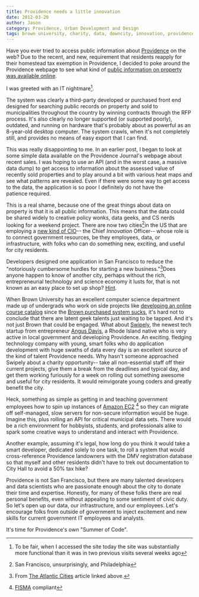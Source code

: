 ```yaml
---
title: Providence needs a little innovation
date: 2012-03-20
author: Jason
category: Providence, Urban Development and Design
tags: brown university, charity, data, downcity, innovation, providence, public goods, rhode island, ri, technology
---
```


Have you ever tried to access public information about [Providence][] on the web? Due to the recent, and new, requirement that residents reapply for their homestead tax exemption in Providence, I decided to poke around the Providence webpage to see what kind of [public information on property was available online][].

I was greeted with an IT nightmare[^1].

The system was clearly a third-party developed or purchased front end designed for searching public records on property and sold to municipalities throughout the country by winning contracts through the RFP process. It's also clearly no longer supported (or supported poorly), outdated, and running on hardware that's probably about as powerful as an 8-year-old desktop computer. The system crawls, when it's not completely still, and provides no means of easy export that I can find.

This was really disappointing to me. In an earlier post, I began to look at some simple data available on the Providence Journal's webpage about recent sales. I was hoping to use an API (and in the worst case, a massive data dump) to get access to information about the assessed value of recently sold properties and to play around a bit with various heat maps and see what patterns are revealed. Even if there were some way to get access to the data, the application is so poor I definitely do not have the patience required.

This is a real shame, because one of the great things about data on property is that it is all public information. This means that the data could be shared widely to creative policy wonks, data geeks, and CS nerds looking for a weekend project. There are now two cities[^2]in the US that are employing a [new kind of CIO][]-- the Chief *Innovation* Officer-- whose role is to connect government resources, be they employees, data, or infrastructure, with folks who can do something new, exciting, and useful for city residents.

Developers designed one application in San Francisco to reduce the "notoriously cumbersome hurdles for starting a new business."[^3]Does anyone happen to know of another city, perhaps without the rich, entrepreneurial technology and science economy it lusts for, that is not known as an easy place to set up shop? [Hint][Providence].

When Brown University has an excellent computer science department made up of undergrads who work on side projects like [developing an online course catalog][] since the [Brown purchased system sucks][], it's hard not to conclude that there are latent geek talents just waiting to be tapped. And it's not just Brown that could be engaged. What about [Swipely][], the newest tech startup from entrepreneur [Angus Davis][], a Rhode Island native who is very active in local government and developing Providence. An exciting. fledging technology company with young, smart folks who do application development with huge swaths of data every day is an excellent source of the kind of talent Providence needs. Why hasn't someone approached Swipely about a charity opportunity-- take all non-essential staff off their current projects, give them a break from the deadlines and typical day, and get them working furiously for a week on rolling out something awesome and useful for city residents. It would reinvigorate young coders and greatly benefit the city.

Heck, something as simple as getting in and teaching government employees how to spin up instances of [Amazon EC2][] [^4] so they can migrate off self-managed, slow servers for non-secure information would be huge. Imagine this, plus rolling an API for critical municipal data sets. There would be a rich environment for hobbyists, students, and professionals alike to spark some creative ways to understand and interact with Providence.

Another example, assuming it's legal, how long do you think it would take a smart developer, dedicated solely to one task, to roll a system that would cross-reference Providence landowners with the DMV registration database so that myself and other residents didn't have to trek out documentation to City Hall to avoid a 50% tax hike?

Providence is not San Francisco, but there are many talented developers and data scientists who are passionate enough about the city to donate their time and expertise. Honestly, for many of these folks there are real personal benefits, even without appealing to some sentiment of civic duty. So let's open up our data, our infrastructure, and our employees. Let's encourage folks from outside of government to inject excitement and new skills for current government IT employees and analysts.

It's time for Providence's own "Summer of Code".

[Providence]: http://www.providenceri.com
[public information on property was available online]: http://providence.ias-clt.com/parcel.list.php
[new kind of CIO]: http://www.theatlanticcities.com/technology/2012/03/dawn-muncipal-chief-innovation-officer/1516
[The Atlantic Cities]: http://www.theatlanticcities.com
[developing an online course catalog]: http://brown.mochacourses.com
[Brown purchased system sucks]: http://www.browndailyherald.com/2.12225/ucs-criticizes-new-banner-course-catalog-1.1674252#.T2frNWJSRe8
[Swipely]: http://swipely.com/
[Angus Davis]: http://angusdavis.com/
[Amazon EC2]: http://aws.amazon.com/

[FISMA]: http://csrc.nist.gov/groups/SMA/fisma/index.html
[^1]: To be fair, when I accessed the site today the site was substantially more functional than it was in two previous visits several weeks ago
[^2]: San Francisco, unsurprisingly, and Philadelphia
[^3]: From [The Atlantic Cities][] article linked above. 
[^4]:  [FISMA][] compliant 
